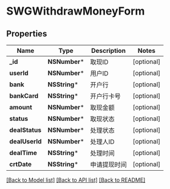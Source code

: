 # SWGWithdrawMoneyForm

## Properties
Name | Type | Description | Notes
------------ | ------------- | ------------- | -------------
**_id** | **NSNumber*** | 取现ID | [optional] 
**userId** | **NSNumber*** | 用户ID | [optional] 
**bank** | **NSString*** | 开户行 | [optional] 
**bankCard** | **NSString*** | 开户行卡号 | [optional] 
**amount** | **NSNumber*** | 取现金额 | [optional] 
**status** | **NSNumber*** | 取现状态 | [optional] 
**dealStatus** | **NSNumber*** | 处理状态 | [optional] 
**dealUserId** | **NSNumber*** | 处理人ID | [optional] 
**dealTime** | **NSString*** | 处理时间 | [optional] 
**crtDate** | **NSString*** | 申请提现时间 | [optional] 

[[Back to Model list]](../README.md#documentation-for-models) [[Back to API list]](../README.md#documentation-for-api-endpoints) [[Back to README]](../README.md)


